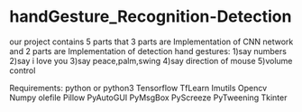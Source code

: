 # handGesture_Recognition-Detection
our project contains 5 parts that 3 parts are Implementation of CNN network and 2 parts are Implementation of detection hand gestures:
1)say numbers
2)say i love you
3)say peace,palm,swing
4)say direction of mouse
5)volume control


Requirements:
python or python3 
Tensorflow
TfLearn
Imutils
Opencv
Numpy
olefile
Pillow
PyAutoGUI
PyMsgBox
PyScreeze
PyTweening
Tkinter

